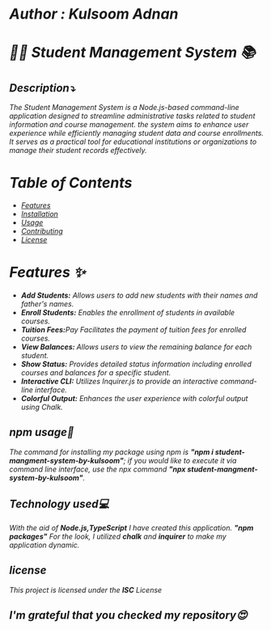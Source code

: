 <i>
<h1>Author : Kulsoom Adnan</h1>
<h1> 👨‍🎓 Student Management System 📚</h1>
<h2>Description⤵️</h2>
<p>The Student Management System is a Node.js-based command-line application designed to streamline administrative tasks related to student information and course management.
 the system aims to enhance user experience while efficiently managing student data and course enrollments. It serves as a practical tool for educational institutions or organizations to manage their student records effectively.
</p>

<h1> Table of Contents</h1>

- [Features](#features)
- [Installation](#installation)
- [Usage](#usage)
- [Contributing](#contributing)
- [License](#license)

<h1>Features ✨</h1>
<ul>
<li><b>Add Students:</b> Allows users to add new students with their names and father's names.</li>
<li><b>Enroll Students:</b> Enables the enrollment of students in available courses.</li>
<li><b>Tuition Fees:</b>Pay  Facilitates the payment of tuition fees for enrolled courses.</li>
<li><b>View Balances: </b>Allows users to view the remaining balance for each student.</li>
<li><b>Show Status:</b> Provides detailed status information including enrolled courses and balances for a specific student.</li>
<li><b>Interactive CLI:</b> Utilizes Inquirer.js to provide an interactive command-line interface.</li>
<li><b>Colorful Output:</b> Enhances the user experience with colorful output using Chalk.</li>

</ul>

<h2>npm usage🧧</h2>
<p>The command for installing my package using npm is <b>"npm i student-mangment-system-by-kulsoom"</b>; 
if you would like to execute it via command line interface, use the npx command <b>"npx student-mangment-system-by-kulsoom"</b>.</p>

<h2>Technology used💻</h2>
<p>With the aid of <b>Node.js,TypeScript</b>  I have created this application. <b> "npm packages"</b> For the look, I utilized <b>chalk</b> and <b>inquirer</b> to make my application dynamic.</p>

<h2>license</h2>
<p>This project is licensed under the <b>ISC</b> License </p>
<h2>I'm grateful that you checked my repository😍 </h2>


</i>
